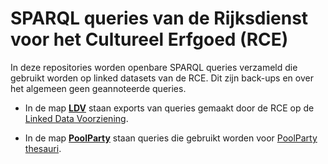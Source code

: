 # SPARQL queries van de Rijksdienst voor het Cultureel Erfgoed (RCE)

In deze repositories worden openbare SPARQL queries verzameld die gebruikt worden op linked datasets van de RCE. Dit zijn back-ups en over het algemeen geen geannoteerde queries.

- In de map [**LDV**](https://github.com/cultureelerfgoed/sparql/tree/master/LDV) staan exports van queries gemaakt door de RCE op de [Linked Data Voorziening](https://linkeddata.cultureelerfgoed.nl/rce/-/queries). 

- In de map [**PoolParty**](https://github.com/cultureelerfgoed/sparql/tree/master/PoolParty) staan queries die gebruikt worden voor [PoolParty thesauri](https://data.cultureelerfgoed.nl/).

